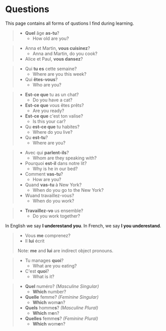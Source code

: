 # Questions
This page contains all forms of qustions I find during learning.

> - **Quel** âge **as-tu**?
>   - How old are you? 

> - Anna et Martin, **vous cuisinez**?
>   - Anna and Martin, do you cook?
> - Alice et Paul, **vous dansez**?


> - Qui **tu es** cette semaine?
>   - Where are you this week?
> - Qui **êtes-vous**?
>   - Who are you?


> - **Est-ce que** tu as un chat?
>   - Do you have a cat?
> - **Est-ce que** vous êtes prêts?
>   - Are you ready?
> - **Est-ce que** c'est ton valise?
>   - Is this your car?
> - Qu **est-ce que** tu habites?
>   - Where do you live?
> - Qu **est-tu**?
>   - Where are you?


> - Avec qui **parlent-ils**?
>   - Whom are they speaking with?
> - Pourquoi **est-il** dans notre lit?
>   - Why is he in our bed?
> - Comment **vas-tu**?
>   - How are you?
> - Quand **vas-tu** à New York?
>   - When do you go to the New York?
> - Wuand travaillez-vous?
>   - When do you work?

> - **Travaillez-vo** us ensemble?
>   - Do you work together?

In English we say **I underestand you**. In French, we say **I you underestand**.

> - Vous **me** comprenez?
> - Il **lui** écrit
>
> Note: **me** and **lui** are indirect object pronouns.


> - Tu manages **quoi**? 
>   - What are you eating?
> - C'est **quoi**?
>   - What is it?

> - **Quel** numéro? *(Masculine Singular)*
>   - **Which** number?
> - **Quelle** femme? *(Feminine Singular)*
>   - **Which** wom**a**n?
> - **Quels** homme**s**? *(Masculine Plural)*
>   - **Which** m**e**n?
> - **Quelles** femme**s**? *(Feminine Plural)*
>   - **Which** wom**e**n?